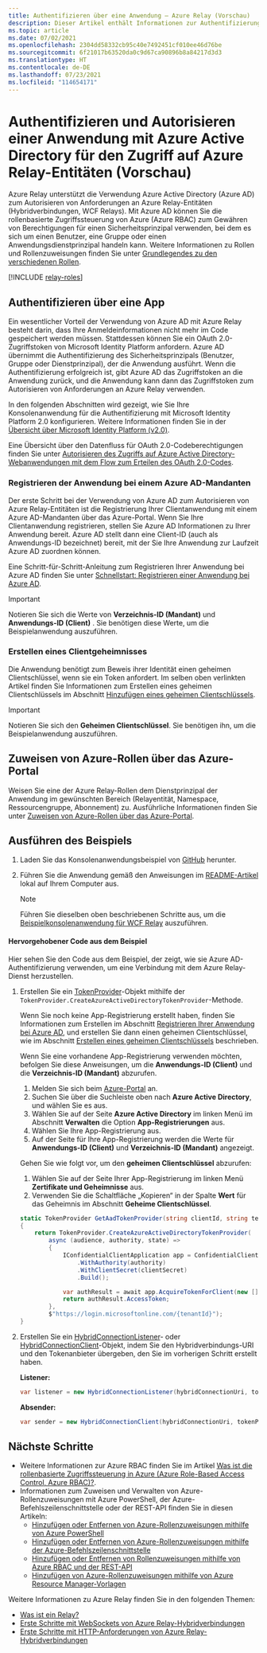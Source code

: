 ```yaml
---
title: Authentifizieren über eine Anwendung – Azure Relay (Vorschau)
description: Dieser Artikel enthält Informationen zur Authentifizierung einer Anwendung mit Azure Active Directory, um auf Azure Relay-Ressourcen zuzugreifen.
ms.topic: article
ms.date: 07/02/2021
ms.openlocfilehash: 2304dd58332cb95c40e7492451cf010ee46d76be
ms.sourcegitcommit: 6f21017b63520da0c9d67ca90896b8a84217d3d3
ms.translationtype: HT
ms.contentlocale: de-DE
ms.lasthandoff: 07/23/2021
ms.locfileid: "114654171"
---
```

# <a name="authenticate-and-authorize-an-application-with-azure-active-directory-to-access-azure-relay-entities-preview"></a>Authentifizieren und Autorisieren einer Anwendung mit Azure Active Directory für den Zugriff auf Azure Relay-Entitäten (Vorschau)
Azure Relay unterstützt die Verwendung Azure Active Directory (Azure AD) zum Autorisieren von Anforderungen an Azure Relay-Entitäten (Hybridverbindungen, WCF Relays). Mit Azure AD können Sie die rollenbasierte Zugriffssteuerung von Azure (Azure RBAC) zum Gewähren von Berechtigungen für einen Sicherheitsprinzipal verwenden, bei dem es sich um einen Benutzer, eine Gruppe oder einen Anwendungsdienstprinzipal handeln kann. Weitere Informationen zu Rollen und Rollenzuweisungen finden Sie unter [Grundlegendes zu den verschiedenen Rollen](../role-based-access-control/overview.md).   


[!INCLUDE [relay-roles](./includes/relay-roles.md)]

## <a name="authenticate-from-an-app"></a>Authentifizieren über eine App
Ein wesentlicher Vorteil der Verwendung von Azure AD mit Azure Relay besteht darin, dass Ihre Anmeldeinformationen nicht mehr im Code gespeichert werden müssen. Stattdessen können Sie ein OAuth 2.0-Zugriffstoken von Microsoft Identity Platform anfordern. Azure AD übernimmt die Authentifizierung des Sicherheitsprinzipals (Benutzer, Gruppe oder Dienstprinzipal), der die Anwendung ausführt. Wenn die Authentifizierung erfolgreich ist, gibt Azure AD das Zugriffstoken an die Anwendung zurück, und die Anwendung kann dann das Zugriffstoken zum Autorisieren von Anforderungen an Azure Relay verwenden.

In den folgenden Abschnitten wird gezeigt, wie Sie Ihre Konsolenanwendung für die Authentifizierung mit Microsoft Identity Platform 2.0 konfigurieren. Weitere Informationen finden Sie in der [Übersicht über Microsoft Identity Platform (v2.0)](../active-directory/develop/v2-overview.md).

Eine Übersicht über den Datenfluss für OAuth 2.0-Codeberechtigungen finden Sie unter [Autorisieren des Zugriffs auf Azure Active Directory-Webanwendungen mit dem Flow zum Erteilen des OAuth 2.0-Codes](../active-directory/develop/v2-oauth2-auth-code-flow.md).

### <a name="register-your-application-with-an-azure-ad-tenant"></a>Registrieren der Anwendung bei einem Azure AD-Mandanten
Der erste Schritt bei der Verwendung von Azure AD zum Autorisieren von Azure Relay-Entitäten ist die Registrierung Ihrer Clientanwendung mit einem Azure AD-Mandanten über das Azure-Portal. Wenn Sie Ihre Clientanwendung registrieren, stellen Sie Azure AD Informationen zu Ihrer Anwendung bereit. Azure AD stellt dann eine Client-ID (auch als Anwendungs-ID bezeichnet) bereit, mit der Sie Ihre Anwendung zur Laufzeit Azure AD zuordnen können. 

Eine Schritt-für-Schritt-Anleitung zum Registrieren Ihrer Anwendung bei Azure AD finden Sie unter [Schnellstart: Registrieren einer Anwendung bei Azure AD](../active-directory/develop/quickstart-register-app.md#register-an-application).

> [!IMPORTANT]
> Notieren Sie sich die Werte von **Verzeichnis-ID (Mandant)** und **Anwendungs-ID (Client)** . Sie benötigen diese Werte, um die Beispielanwendung auszuführen.

### <a name="create-a-client-secret"></a>Erstellen eines Clientgeheimnisses   
Die Anwendung benötigt zum Beweis ihrer Identität einen geheimen Clientschlüssel, wenn sie ein Token anfordert. Im selben oben verlinkten Artikel finden Sie Informationen zum Erstellen eines geheimen Clientschlüssels im Abschnitt [Hinzufügen eines geheimen Clientschlüssels](../active-directory/develop/quickstart-register-app.md#add-a-client-secret). 

> [!IMPORTANT]
> Notieren Sie sich den **Geheimen Clientschlüssel**. Sie benötigen ihn, um die Beispielanwendung auszuführen.

## <a name="assign-azure-roles-using-the-azure-portal"></a>Zuweisen von Azure-Rollen über das Azure-Portal
Weisen Sie eine der Azure Relay-Rollen dem Dienstprinzipal der Anwendung im gewünschten Bereich (Relayentität, Namespace, Ressourcengruppe, Abonnement) zu. Ausführliche Informationen finden Sie unter [Zuweisen von Azure-Rollen über das Azure-Portal](../role-based-access-control/role-assignments-portal.md).

## <a name="run-the-sample"></a>Ausführen des Beispiels

1. Laden Sie das Konsolenanwendungsbeispiel von [GitHub](https://github.com/Azure/azure-relay/tree/master/samples/hybrid-connections/dotnet/rolebasedaccesscontrol) herunter.
1. Führen Sie die Anwendung gemäß den Anweisungen im [README-Artikel](https://github.com/Azure/azure-relay/tree/master/samples/hybrid-connections/dotnet/rolebasedaccesscontrol#rolebasedaccesscontrol-hybrid-connection-sample) lokal auf Ihrem Computer aus.

    > [!NOTE]
    > Führen Sie dieselben oben beschriebenen Schritte aus, um die [Beispielkonsolenanwendung für WCF Relay](https://github.com/Azure/azure-relay/tree/master/samples/wcf-relay/RoleBasedAccessControl) auszuführen. 

#### <a name="highlighted-code-from-the-sample"></a>Hervorgehobener Code aus dem Beispiel
Hier sehen Sie den Code aus dem Beispiel, der zeigt, wie sie Azure AD-Authentifizierung verwenden, um eine Verbindung mit dem Azure Relay-Dienst herzustellen.  

1. Erstellen Sie ein [TokenProvider](/dotnet/api/microsoft.azure.relay.tokenprovider)-Objekt mithilfe der `TokenProvider.CreateAzureActiveDirectoryTokenProvider`-Methode. 

    Wenn Sie noch keine App-Registrierung erstellt haben, finden Sie Informationen zum Erstellen im Abschnitt [Registrieren Ihrer Anwendung bei Azure AD](#register-your-application-with-an-azure-ad-tenant), und erstellen Sie dann einen geheimen Clientschlüssel, wie im Abschnitt [Erstellen eines geheimen Clientschlüssels](#create-a-client-secret) beschrieben.

    Wenn Sie eine vorhandene App-Registrierung verwenden möchten, befolgen Sie diese Anweisungen, um die **Anwendungs-ID (Client)** und die **Verzeichnis-ID (Mandant)** abzurufen. 

    1. Melden Sie sich beim [Azure-Portal](https://portal.azure.com) an.
    1. Suchen Sie über die Suchleiste oben nach **Azure Active Directory**, und wählen Sie es aus.
    1. Wählen Sie auf der Seite **Azure Active Directory** im linken Menü im Abschnitt **Verwalten** die Option **App-Registrierungen** aus. 
    1. Wählen Sie Ihre App-Registrierung aus. 
    1. Auf der Seite für Ihre App-Registrierung werden die Werte für **Anwendungs-ID (Client)** und **Verzeichnis-ID (Mandant)** angezeigt. 
    
    Gehen Sie wie folgt vor, um den **geheimen Clientschlüssel** abzurufen:
    1. Wählen Sie auf der Seite Ihrer App-Registrierung im linken Menü **Zertifikate und Geheimnisse** aus. 
    1. Verwenden Sie die Schaltfläche „Kopieren“ in der Spalte **Wert** für das Geheimnis im Abschnitt **Geheime Clientschlüssel**. 

    
    ```csharp
    static TokenProvider GetAadTokenProvider(string clientId, string tenantId, string clientSecret)
    {
        return TokenProvider.CreateAzureActiveDirectoryTokenProvider(
            async (audience, authority, state) =>
            {
                IConfidentialClientApplication app = ConfidentialClientApplicationBuilder.Create(clientId)
                    .WithAuthority(authority)
                    .WithClientSecret(clientSecret)
                    .Build();

                var authResult = await app.AcquireTokenForClient(new [] { $"{audience}/.default" }).ExecuteAsync();
                return authResult.AccessToken;
            },
            $"https://login.microsoftonline.com/{tenantId}");
    }
    ```
1. Erstellen Sie ein [HybridConnectionListener](/dotnet/api/microsoft.azure.relay.hybridconnectionlistener.-ctor#Microsoft_Azure_Relay_HybridConnectionListener__ctor_System_Uri_Microsoft_Azure_Relay_TokenProvider_)- oder [HybridConnectionClient](/dotnet/api/microsoft.azure.relay.hybridconnectionclient.-ctor#microsoft-azure-relay-hybridconnectionclient-ctor(system-uri-microsoft-azure-relay-tokenprovider))-Objekt, indem Sie den Hybridverbindungs-URI und den Tokenanbieter übergeben, den Sie im vorherigen Schritt erstellt haben.

    **Listener:**
    ```csharp
    var listener = new HybridConnectionListener(hybridConnectionUri, tokenProvider);    
    ```
    
    **Absender:**
    ```csharp
    var sender = new HybridConnectionClient(hybridConnectionUri, tokenProvider);    
    ```

## <a name="next-steps"></a>Nächste Schritte
- Weitere Informationen zur Azure RBAC finden Sie im Artikel [Was ist die rollenbasierte Zugriffssteuerung in Azure (Azure Role-Based Access Control, Azure RBAC)?](../role-based-access-control/overview.md).
- Informationen zum Zuweisen und Verwalten von Azure-Rollenzuweisungen mit Azure PowerShell, der Azure-Befehlszeilenschnittstelle oder der REST-API finden Sie in diesen Artikeln:
    - [Hinzufügen oder Entfernen von Azure-Rollenzuweisungen mithilfe von Azure PowerShell](../role-based-access-control/role-assignments-powershell.md)  
    - [Hinzufügen oder Entfernen von Azure-Rollenzuweisungen mithilfe der Azure-Befehlszeilenschnittstelle](../role-based-access-control/role-assignments-cli.md)
    - [Hinzufügen oder Entfernen von Rollenzuweisungen mithilfe von Azure RBAC und der REST-API](../role-based-access-control/role-assignments-rest.md)
    - [Hinzufügen von Azure-Rollenzuweisungen mithilfe von Azure Resource Manager-Vorlagen](../role-based-access-control/role-assignments-template.md)

Weitere Informationen zu Azure Relay finden Sie in den folgenden Themen:
- [Was ist ein Relay?](relay-what-is-it.md)
- [Erste Schritte mit WebSockets von Azure Relay-Hybridverbindungen](relay-hybrid-connections-dotnet-get-started.md)
- [Erste Schritte mit HTTP-Anforderungen von Azure Relay-Hybridverbindungen](relay-hybrid-connections-http-requests-dotnet-get-started.md)









